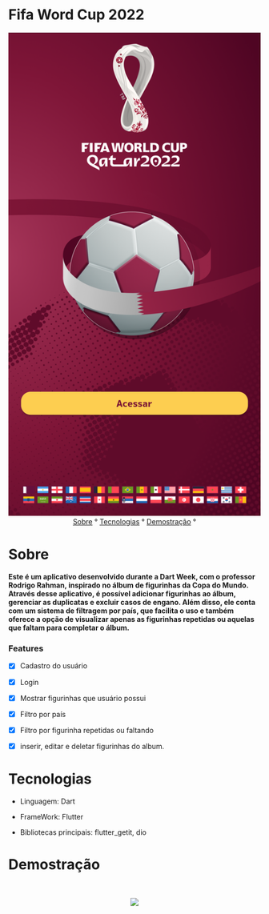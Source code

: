 # Fifa Word Cup 2022

<p1 align ="center">
<img src="assets\images\screen.png" />
</p1>




<center>
<p1 align ="center">
   <a href = "#sobre">Sobre</a> ° 
   <a href = "#tecnologias">Tecnologias</a> ° 
   <a href = "#demostração">Demostração</a> ° 


</p1>
</center>

# Sobre
<h4>Este é um aplicativo desenvolvido durante a Dart Week, com o professor Rodrigo Rahman, inspirado no álbum de figurinhas da Copa do Mundo. Através desse aplicativo, é possível adicionar figurinhas ao álbum, gerenciar as duplicatas e excluir casos de engano. Além disso, ele conta com um sistema de filtragem por país, que facilita o uso e também oferece a opção de visualizar apenas as figurinhas repetidas ou aquelas que faltam para completar o álbum.




### Features

- [x] Cadastro do usuário

- [x] Login

- [x] Mostrar figurinhas que usuário possui

- [x] Filtro por país

- [x] Filtro por figurinha repetidas ou faltando

- [x] inserir, editar e deletar figurinhas do album.

# Tecnologias
- Linguagem: Dart

- FrameWork: Flutter

- Bibliotecas principais: flutter_getit, dio

# Demostração

<h1 align="center">
<img src="assets\fwc.gif" />
</h1>


      








